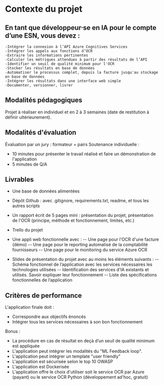 # Contexte du projet

## En tant que développeur⸱se en IA pour le compte d’une ESN, vous devez :

    -Intégrer la connexion à l’API Azure Cognitives Services
    -Intégrer les appels aux fonctions d’OCR
    -Extraire les informations pertinentes
    -Calculer les métriques attendues à partir des résultats de l’API
    -Identifier un seuil de qualité minimum pour l'OCR
    -Stocker les résultats en base de données
    -Automatiser le processus complet, depuis la facture jusqu'au stockage en base de données
    -Intégrer les résultats dans une interface web simple
    -Documenter, versionner, livrer

## Modalités pédagogiques

Projet à réaliser en individuel et en 2 à 3 semaines (date de restitution à définir ultérieurement).

## Modalités d'évaluation

Évaluation par un jury : formateur + pairs
Soutenance individuelle :
- 10 minutes pour présenter le travail réalisé et faire un démonstration de l'application
- 5 minutes de Q/A

## Livrables

- Une base de données alimentées
- Dépôt Github : avec .gitignore, requirements.txt, readme, et tous les autres scripts
- Un rapport écrit de 5 pages mini : présentation du projet, présentation de l'OCR (principe, méthode et fonctionnement, limites, etc.)
- Trello du projet

- Une appli web fonctionnelle avec :
-- Une page pour l'OCR d'une facture (démo)
-- Une page pour le reporting automatisé de la comptabilité fournisseurs
-- Une page pour le monitoring du service Azure OCR

- Slides de présentation du projet avec au moins les éléments suivants :
-- Schéma fonctionnel de l’application avec les services nécessaires les technologies utilisées
-- Identification des services d'IA existants et utilisés. Savoir expliquer leur fonctionnement
-- Liste des spécifications fonctionnelles de l’application
  
## Critères de performance

L'application finale doit :
- Correspondre aux objectifs énoncés
- Intégrer tous les services nécessaires à son bon fonctionnement

Bonus :
- La procédure en cas de résultat en deçà d’un seuil de qualité minimum est appliquée
- L'application peut intégrer les modalités du "ML Feedback loop".
- L'application peut intégrer un template "user friendly"
- L'application est sécurisée selon le top 10 OWASP
- L'application est Dockerisée
- L'application offre le choix d'utiliser soit le service OCR par Azure (payant) ou le service OCR Python (développement ad'hoc, gratuit)
